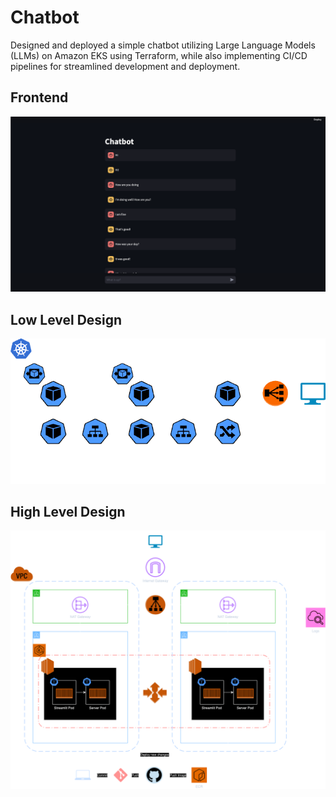 # Chatbot

Designed and deployed a simple chatbot utilizing Large Language Models (LLMs) on Amazon EKS using Terraform, while also implementing CI/CD pipelines for streamlined development and deployment.

## Frontend

![Frontend](Designs/Frontend.png)

## Low Level Design

![LLD](Designs/LLD.png)

## High Level Design

![HLD](Designs/HLD/v4.0.png)
